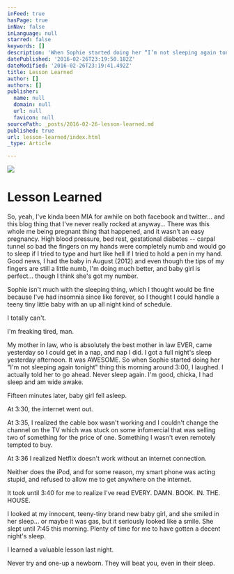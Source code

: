 ```yaml
---
inFeed: true
hasPage: true
inNav: false
inLanguage: null
starred: false
keywords: []
description: 'When Sophie started doing her “I’m not sleeping again tonight” thing this morning around 3:00, I laughed. I actually told her to go ahead. Never sleep again. I’m good, chicka, I had sleep and am wide awake.  Fifteen minutes later, baby girl fell asleep.'
datePublished: '2016-02-26T23:19:50.182Z'
dateModified: '2016-02-26T23:19:41.492Z'
title: Lesson Learned
author: []
authors: []
publisher:
  name: null
  domain: null
  url: null
  favicon: null
sourcePath: _posts/2016-02-26-lesson-learned.md
published: true
url: lesson-learned/index.html
_type: Article

---
```

![](https://the-grid-user-content.s3-us-west-2.amazonaws.com/b5faa65f-abf7-4360-a91a-69b55a72695b.JPG)

# Lesson Learned

So, yeah, I've kinda been MIA for awhile on both facebook and twitter... and this blog thing that I've never really rocked at anyway... There was this whole me being pregnant thing that happened, and it wasn't an easy pregnancy. High blood pressure, bed rest, gestational diabetes -- carpal tunnel so bad the fingers on my hands were completely numb and would go to sleep if I tried to type and hurt like hell if I tried to hold a pen in my hand. Good news, I had the baby in August (2012) and even though the tips of my fingers are still a little numb, I'm doing much better, and baby girl is perfect... though I think she's got my number.

Sophie isn't much with the sleeping thing, which I thought would be fine because I've had insomnia since like forever, so I thought I could handle a teeny tiny little baby with an up all night kind of schedule.

I totally can't.

I'm freaking tired, man.

My mother in law, who is absolutely the best mother in law EVER, came yesterday so I could get in a nap, and nap I did. I got a full night's sleep yesterday afternoon. It was AWESOME. So when Sophie started doing her "I'm not sleeping again tonight" thing this morning around 3:00, I laughed. I actually told her to go ahead. Never sleep again. I'm good, chicka, I had sleep and am wide awake.

Fifteen minutes later, baby girl fell asleep.

At 3:30, the internet went out.

At 3:35, I realized the cable box wasn't working and I couldn't change the channel on the TV which was stuck on some infomercial that was selling two of something for the price of one. Something I wasn't even remotely tempted to buy.

At 3:36 I realized Netflix doesn't work without an internet connection.

Neither does the iPod, and for some reason, my smart phone was acting stupid, and refused to allow me to get anywhere on the internet.

It took until 3:40 for me to realize I've read EVERY. DAMN. BOOK. IN. THE. HOUSE.

I looked at my innocent, teeny-tiny brand new baby girl, and she smiled in her sleep... or maybe it was gas, but it seriously looked like a smile. She slept until 7:45 this morning. Plenty of time for me to have gotten a decent night's sleep.

I learned a valuable lesson last night.

Never try and one-up a newborn. They will beat you, even in their sleep.